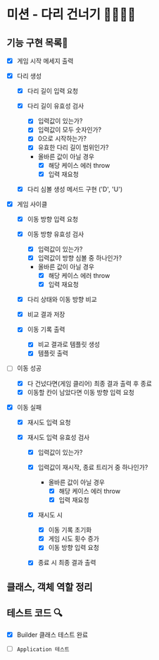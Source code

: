 # 미션 - 다리 건너기 🙆‍♂️🙅‍♂️

## 기능 구현 목록🎯

- [x] 게임 시작 메세지 출력

- [x] 다리 생성

  - [x] 다리 길이 입력 요청

  - [x] 다리 길이 유효성 검사

    - [x] 입력값이 있는가?
    - [x] 입력값이 모두 숫자인가?
    - [x] 0으로 시작하는가?
    - [x] 유효한 다리 길이 범위인가?

    - 올바른 값이 아닐 경우
      - [x] 해당 케이스 에러 throw
      - [x] 입력 재요청

  - [x] 다리 심볼 생성 메서드 구현 ('D', 'U')

- [x] 게임 사이클

  - [x] 이동 방향 입력 요청

  - [x] 이동 방향 유효성 검사

    - [x] 입력값이 있는가?
    - [x] 입력값이 방향 심볼 중 하나인가?

    - 올바른 값이 아닐 경우
      - [x] 해당 케이스 에러 throw
      - [x] 입력 재요청

  - [x] 다리 상태와 이동 방향 비교

  - [x] 비교 결과 저장

  - [x] 이동 기록 출력
    - [x] 비교 결과로 템플릿 생성
    - [x] 템플릿 출력

- [ ] 이동 성공

  - [x] 다 건넜다면(게임 클리어) 최종 결과 출력 후 종료
  - [x] 이동할 칸이 남았다면 이동 방향 입력 요청

- [x] 이동 실패

  - [x] 재시도 입력 요청

  - [x] 재시도 입력 유효성 검사

    - [x] 입력값이 있는가?
    - [x] 입력값이 재시작, 종료 트리거 중 하나인가?

      - 올바른 값이 아닐 경우
        - [x] 해당 케이스 에러 throw
        - [x] 입력 재요청

    - [x] 재시도 시

      - [x] 이동 기록 초기화
      - [x] 게임 시도 횟수 증가
      - [x] 이동 방향 입력 요청

    - [x] 종료 시 최종 결과 출력

## 클래스, 객체 역할 정리

## 테스트 코드 🔍

- [x] Builder 클래스 테스트 완료

- [ ] `Application 테스트`
